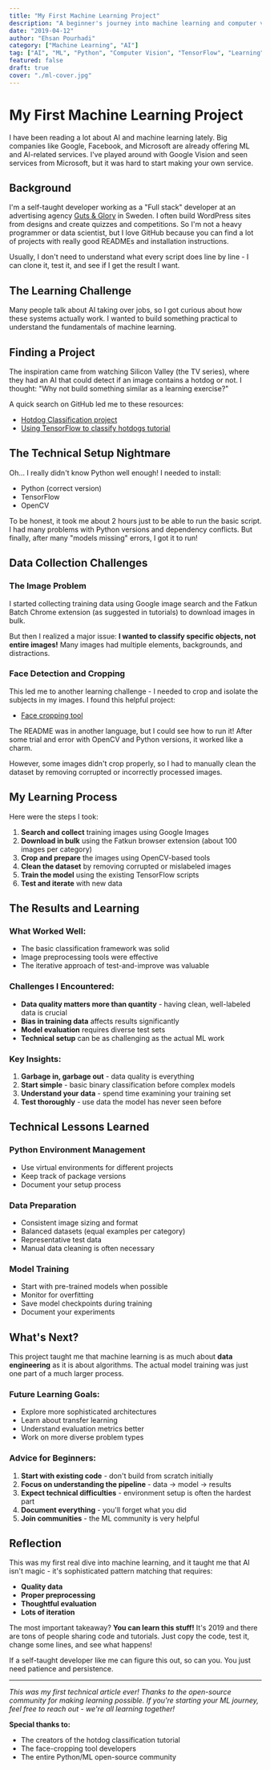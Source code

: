 ```yaml
---
title: "My First Machine Learning Project"
description: "A beginner's journey into machine learning and computer vision. Learning about image classification, data preparation, and the challenges of training your first AI model from scratch."
date: "2019-04-12"
author: "Ehsan Pourhadi"
category: ["Machine Learning", "AI"]
tag: ["AI", "ML", "Python", "Computer Vision", "TensorFlow", "Learning"]
featured: false
draft: true
cover: "./ml-cover.jpg"
---
```


# My First Machine Learning Project

I have been reading a lot about AI and machine learning lately. Big companies like Google, Facebook, and Microsoft are already offering ML and AI-related services. I've played around with Google Vision and seen services from Microsoft, but it was hard to start making your own service.

## Background

I'm a self-taught developer working as a "Full stack" developer at an advertising agency [Guts & Glory](http://gutsglory.se/) in Sweden. I often build WordPress sites from designs and create quizzes and competitions. So I'm not a heavy programmer or data scientist, but I love GitHub because you can find a lot of projects with really good READMEs and installation instructions.

Usually, I don't need to understand what every script does line by line - I can clone it, test it, and see if I get the result I want.

## The Learning Challenge

Many people talk about AI taking over jobs, so I got curious about how these systems actually work. I wanted to build something practical to understand the fundamentals of machine learning.

## Finding a Project

The inspiration came from watching Silicon Valley (the TV series), where they had an AI that could detect if an image contains a hotdog or not. I thought: "Why not build something similar as a learning exercise?"

A quick search on GitHub led me to these resources:

- [Hotdog Classification project](https://github.com/hayzamjs/Hotdog-Classification)
- [Using TensorFlow to classify hotdogs tutorial](https://aboveintelligent.com/using-tensorflow-to-classify-hotdogs-8494fb85d875)

## The Technical Setup Nightmare

Oh... I really didn't know Python well enough! I needed to install:

- Python (correct version)
- TensorFlow
- OpenCV

To be honest, it took me about 2 hours just to be able to run the basic script. I had many problems with Python versions and dependency conflicts. But finally, after many "models missing" errors, I got it to run!

## Data Collection Challenges

### The Image Problem

I started collecting training data using Google image search and the Fatkun Batch Chrome extension (as suggested in tutorials) to download images in bulk.

But then I realized a major issue: **I wanted to classify specific objects, not entire images!** Many images had multiple elements, backgrounds, and distractions.

### Face Detection and Cropping

This led me to another learning challenge - I needed to crop and isolate the subjects in my images. I found this helpful project:

- [Face cropping tool](https://github.com/icchi-h/face-cropping)

The README was in another language, but I could see how to run it! After some trial and error with OpenCV and Python versions, it worked like a charm.

However, some images didn't crop properly, so I had to manually clean the dataset by removing corrupted or incorrectly processed images.

## My Learning Process

Here were the steps I took:

1. **Search and collect** training images using Google Images
2. **Download in bulk** using the Fatkun browser extension (about 100 images per category)
3. **Crop and prepare** the images using OpenCV-based tools
4. **Clean the dataset** by removing corrupted or mislabeled images
5. **Train the model** using the existing TensorFlow scripts
6. **Test and iterate** with new data

## The Results and Learning

### What Worked Well:

- The basic classification framework was solid
- Image preprocessing tools were effective
- The iterative approach of test-and-improve was valuable

### Challenges I Encountered:

- **Data quality matters more than quantity** - having clean, well-labeled data is crucial
- **Bias in training data** affects results significantly
- **Model evaluation** requires diverse test sets
- **Technical setup** can be as challenging as the actual ML work

### Key Insights:

1. **Garbage in, garbage out** - data quality is everything
2. **Start simple** - basic binary classification before complex models
3. **Understand your data** - spend time examining your training set
4. **Test thoroughly** - use data the model has never seen before

## Technical Lessons Learned

### Python Environment Management

- Use virtual environments for different projects
- Keep track of package versions
- Document your setup process

### Data Preparation

- Consistent image sizing and format
- Balanced datasets (equal examples per category)
- Representative test data
- Manual data cleaning is often necessary

### Model Training

- Start with pre-trained models when possible
- Monitor for overfitting
- Save model checkpoints during training
- Document your experiments

## What's Next?

This project taught me that machine learning is as much about **data engineering** as it is about algorithms. The actual model training was just one part of a much larger process.

### Future Learning Goals:

- Explore more sophisticated architectures
- Learn about transfer learning
- Understand evaluation metrics better
- Work on more diverse problem types

### Advice for Beginners:

1. **Start with existing code** - don't build from scratch initially
2. **Focus on understanding the pipeline** - data → model → results
3. **Expect technical difficulties** - environment setup is often the hardest part
4. **Document everything** - you'll forget what you did
5. **Join communities** - the ML community is very helpful

## Reflection

This was my first real dive into machine learning, and it taught me that AI isn't magic - it's sophisticated pattern matching that requires:

- **Quality data**
- **Proper preprocessing**
- **Thoughtful evaluation**
- **Lots of iteration**

The most important takeaway? **You can learn this stuff!** It's 2019 and there are tons of people sharing code and tutorials. Just copy the code, test it, change some lines, and see what happens!

If a self-taught developer like me can figure this out, so can you. You just need patience and persistence.

---

_This was my first technical article ever! Thanks to the open-source community for making learning possible. If you're starting your ML journey, feel free to reach out - we're all learning together!_

**Special thanks to:**

- The creators of the hotdog classification tutorial
- The face-cropping tool developers
- The entire Python/ML open-source community
